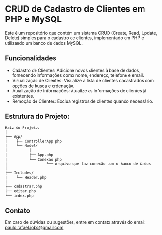 # CRUD de Cadastro de Clientes em PHP e MySQL
Este é um repositório que contém um sistema CRUD (Create, Read, Update, Delete) simples para o cadastro de clientes, implementado em PHP e utilizando um banco de dados MySQL.

## Funcionalidades
-  Cadastro de Clientes: Adicione novos clientes à base de dados, fornecendo informações como nome, endereço, telefone e email.
-  Visualização de Clientes: Visualize a lista de clientes cadastrados com opções de busca e ordenação.
-  Atualização de Informações: Atualize as informações de clientes já existentes.
-  Remoção de Clientes: Exclua registros de clientes quando necessário.

## Estrutura do Projeto:
```html
Raiz do Projeto:
|
├── App/
|    ├── ControllerApp.php
|    └── Model/
|          |
|          ├── App.php
|          └── Conexao.php
|                  └── Arquivo que faz conexão com o Banco de Dados
|
├── Includes/
|    └── Header.php
|
├── cadastrar.php 
├── editar.php
└── index.php
```

## Contato
Em caso de dúvidas ou sugestões, entre em contato através do email: paulo.rafael.jobs@gmail.com
